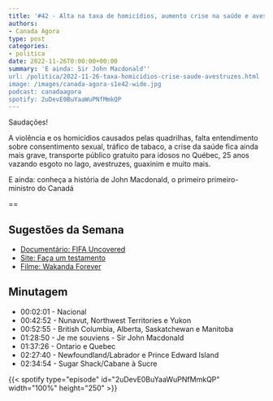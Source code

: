 ```yaml
---
title: '#42 - Alta na taxa de homicídios, aumento crise na saúde e avestruzes'
authors:
- Canada Agora
type: post
categories:
- politica
date: 2022-11-26T0:00:00+00:00
summary: 'E ainda: Sir John Macdonald''
url: /politica/2022-11-26-taxa-homicidios-crise-saude-avestruzes.html
image: /images/canada-agora-s1e42-wide.jpg
podcast: canadaagora
spotify: 2uDevE0BuYaaWuPNfMmkQP
---
```


Saudações!

A violência e os homicídios causados pelas quadrilhas, falta entendimento sobre consentimento sexual, tráfico de tabaco, a crise da saúde fica ainda mais grave,   transporte público gratuito para idosos no Québec, 25 anos vazando esgoto no lago, avestruzes, guaxinim e muito mais.

E ainda: conheça a história de John Macdonald, o primeiro primeiro-ministro do Canadá

==

## Sugestões da Semana
- [Documentário: FIFA Uncovered](https://www.imdb.com/title/tt22872838/)
- [Site: Faça um testamento](https://www.willful.co/)
- [Filme: Wakanda Forever](https://www.imdb.com/title/tt9114286/)


## Minutagem

- 00:02:01 - Nacional
- 00:42:52 - Nunavut, Northwest Territories e Yukon
- 00:52:55 - British Columbia, Alberta, Saskatchewan e Manitoba
- 01:28:50 - Je me souviens - Sir John Macdonald
- 01:37:26 - Ontario e Quebec
- 02:27:40 - Newfoundland/Labrador e Prince Edward Island
- 02:34:54 - Sugar Shack/Cabane à Sucre

{{< spotify type="episode" id="2uDevE0BuYaaWuPNfMmkQP" width="100%" height="250" >}}
